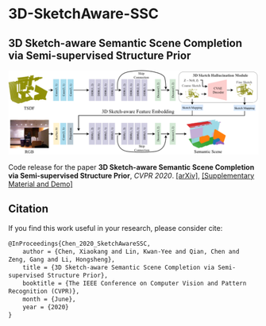 # 3D-SketchAware-SSC
## 3D Sketch-aware Semantic Scene Completion via Semi-supervised Structure Prior

<img src='./ReadmePic/arch.png'>

Code release for the paper **3D Sketch-aware Semantic Scene Completion via Semi-supervised Structure Prior**, *CVPR 2020*. [[arXiv]](https://arxiv.org/abs/2003.14052), [[Supplementary Material and Demo]](https://charlesCXK.github.io)

## Citation

If you find this work useful in your research, please consider cite:

```
@InProceedings{Chen_2020_SketchAwareSSC,
    author = {Chen, Xiaokang and Lin, Kwan-Yee and Qian, Chen and Zeng, Gang and Li, Hongsheng},
    title = {3D Sketch-aware Semantic Scene Completion via Semi-supervised Structure Prior},
    booktitle = {The IEEE Conference on Computer Vision and Pattern Recognition (CVPR)},
    month = {June},
    year = {2020}
}
```



 